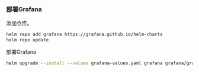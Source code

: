 ### 部署Grafana



添加仓库。

```bash
helm repo add grafana https://grafana.github.io/helm-charts
helm repo update
```



部署Grafana

```bash
helm upgrade --install --values grafana-values.yaml grafana grafana/grafana --namespace loki --create-namespace
```



